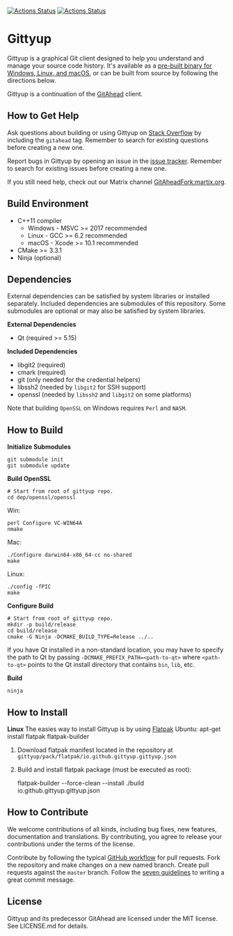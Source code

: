 [![Actions Status](https://github.com/Murmele/gitahead/workflows/GitAhead%20%28master%29/badge.svg)](https://github.com/Murmele/gitahead/actions) [![Actions Status](https://github.com/Murmele/gitahead/workflows/GitAhead%20%28stage%29/badge.svg)](https://github.com/Murmele/gitahead/actions)


Gittyup
==================================

Gittyup is a graphical Git client designed to help you understand
and manage your source code history. It's available as a [pre-built
binary for Windows, Linux, and macOS](https://gitahead.github.io/gitahead.com/), or can be built from source by
following the directions below.

Gittyup is a continuation of the [GitAhead](https://github.com/gitahead/gitahead) client.

How to Get Help
---------------

Ask questions about building or using Gittyup on
[Stack Overflow](http://stackoverflow.com/questions/tagged/gitahead) by
including the `gitahead` tag. Remember to search for existing questions
before creating a new one.

Report bugs in Gittyup by opening an issue in the
[issue tracker](https://github.com/Murmele/gitahead/issues).
Remember to search for existing issues before creating a new one.

If you still need help, check out our Matrix channel
[GitAheadFork:martix.org](https://matrix.to/#/#GitAheadFork:matrix.org).

Build Environment
-----------------

* C++11 compiler
  * Windows - MSVC >= 2017 recommended
  * Linux - GCC >= 6.2 recommended
  * macOS - Xcode >= 10.1 recommended
* CMake >= 3.3.1
* Ninja (optional)

Dependencies
------------

External dependencies can be satisfied by system libraries or installed
separately. Included dependencies are submodules of this repository. Some
submodules are optional or may also be satisfied by system libraries.

**External Dependencies**

* Qt (required >= 5.15)

**Included Dependencies**

* libgit2 (required)
* cmark (required)
* git (only needed for the credential helpers)
* libssh2 (needed by `libgit2` for SSH support)
* openssl (needed by `libssh2` and `libgit2` on some platforms)

Note that building `OpenSSL` on Windows requires `Perl` and `NASM`.

How to Build
------------

**Initialize Submodules**

    git submodule init
    git submodule update

**Build OpenSSL**

    # Start from root of gittyup repo.
    cd dep/openssl/openssl

Win:

    perl Configure VC-WIN64A
    nmake

Mac:

    ./Configure darwin64-x86_64-cc no-shared
    make

Linux:

    ./config -fPIC
    make

**Configure Build**

    # Start from root of gittyup repo.
    mkdir -p build/release
    cd build/release
    cmake -G Ninja -DCMAKE_BUILD_TYPE=Release ../..

If you have Qt installed in a non-standard location, you may have to
specify the path to Qt by passing `-DCMAKE_PREFIX_PATH=<path-to-qt>`
where `<path-to-qt>` points to the Qt install directory that contains
`bin`, `lib`, etc.

**Build**

    ninja

How to Install
-----------------
**Linux**
The easies way to install Gittyup is by using [Flatpak](https://www.flatpak.org/)
Ubuntu: apt-get install flatpak flatpak-builder

1) Download flatpak manifest located in the repository at `gittyup/pack/flatpak/io.github.gittyup.gittyup.json`
2) Build and install flatpak package (must be executed as root):

    flatpak-builder --force-clean --install ./build io.github.gittyup.gittyup.json

How to Contribute
-----------------

We welcome contributions of all kinds, including bug fixes, new features,
documentation and translations. By contributing, you agree to release
your contributions under the terms of the license.

Contribute by following the typical
[GitHub workflow](https://guides.github.com/introduction/flow/index.html)
for pull requests. Fork the repository and make changes on a new named
branch. Create pull requests against the `master` branch. Follow the
[seven guidelines](https://chris.beams.io/posts/git-commit/) to writing a
great commit message.

License
-------

Gittyup and its predecessor GitAhead are licensed under the MIT license. See LICENSE.md for details.
